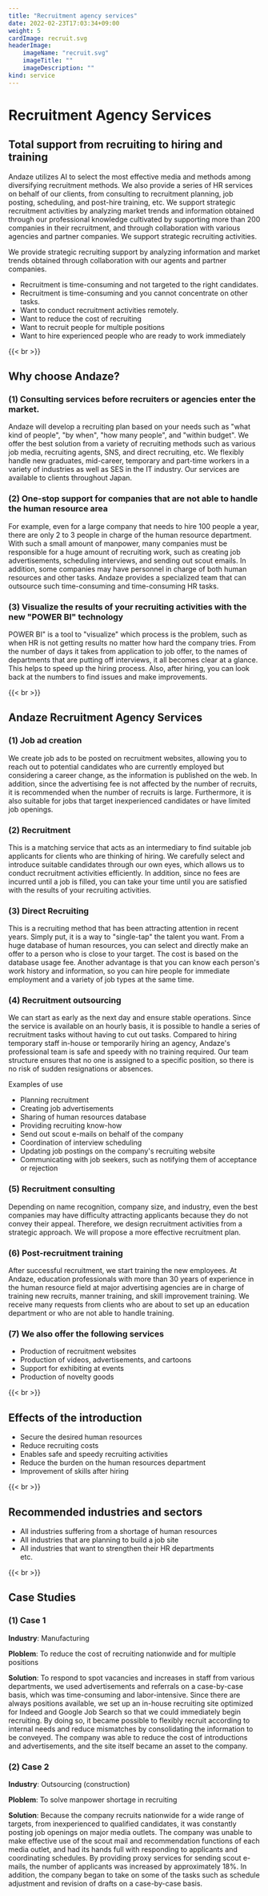 ```yaml
---
title: "Recruitment agency services"
date: 2022-02-23T17:03:34+09:00
weight: 5
cardImage: recruit.svg
headerImage:
    imageName: "recruit.svg"
    imageTitle: ""
    imageDescription: ""
kind: service
---
```


# Recruitment Agency Services

## Total support from recruiting to hiring and training   

Andaze utilizes AI to select the most effective media and methods among diversifying recruitment methods. We also provide a series of HR services on behalf of our clients, from consulting to recruitment planning, job posting, scheduling, and post-hire training, etc. We support strategic recruitment activities by analyzing market trends and information obtained through our professional knowledge cultivated by supporting more than 200 companies in their recruitment, and through collaboration with various agencies and partner companies. We support strategic recruiting activities.   

We provide strategic recruiting support by analyzing information and market trends obtained through collaboration with our agents and partner companies.

* Recruitment is time-consuming and not targeted to the right candidates.
* Recruitment is time-consuming and you cannot concentrate on other tasks.
* Want to conduct recruitment activities remotely.
* Want to reduce the cost of recruiting
* Want to recruit people for multiple positions
* Want to hire experienced people who are ready to work immediately

{{< br >}}

## Why choose Andaze?

### (1) Consulting services before recruiters or agencies enter the market.  

Andaze will develop a recruiting plan based on your needs such as "what kind of people", "by when", "how many people", and "within budget". We offer the best solution from a variety of recruiting methods such as various job media, recruiting agents, SNS, and direct recruiting, etc. We flexibly handle new graduates, mid-career, temporary and part-time workers in a variety of industries as well as SES in the IT industry. Our services are available to clients throughout Japan.

### (2) One-stop support for companies that are not able to handle the human resource area 

For example, even for a large company that needs to hire 100 people a year, there are only 2 to 3 people in charge of the human resource department. With such a small amount of manpower, many companies must be responsible for a huge amount of recruiting work, such as creating job advertisements, scheduling interviews, and sending out scout emails. In addition, some companies may have personnel in charge of both human resources and other tasks. Andaze provides a specialized team that can outsource such time-consuming and time-consuming HR tasks.

### (3) Visualize the results of your recruiting activities with the new "POWER BI" technology  

POWER BI" is a tool to "visualize" which process is the problem, such as when HR is not getting results no matter how hard the company tries. From the number of days it takes from application to job offer, to the names of departments that are putting off interviews, it all becomes clear at a glance. This helps to speed up the hiring process. Also, after hiring, you can look back at the numbers to find issues and make improvements.

{{< br >}}

## Andaze Recruitment Agency Services

### (1) Job ad creation     

We create job ads to be posted on recruitment websites, allowing you to reach out to potential candidates who are currently employed but considering a career change, as the information is published on the web. In addition, since the advertising fee is not affected by the number of recruits, it is recommended when the number of recruits is large. Furthermore, it is also suitable for jobs that target inexperienced candidates or have limited job openings.

### (2) Recruitment 

This is a matching service that acts as an intermediary to find suitable job applicants for clients who are thinking of hiring. We carefully select and introduce suitable candidates through our own eyes, which allows us to conduct recruitment activities efficiently. In addition, since no fees are incurred until a job is filled, you can take your time until you are satisfied with the results of your recruiting activities.

### (3) Direct Recruiting

This is a recruiting method that has been attracting attention in recent years. Simply put, it is a way to "single-tap" the talent you want. From a huge database of human resources, you can select and directly make an offer to a person who is close to your target. The cost is based on the database usage fee. Another advantage is that you can know each person's work history and information, so you can hire people for immediate employment and a variety of job types at the same time.

### (4) Recruitment outsourcing    

We can start as early as the next day and ensure stable operations. Since the service is available on an hourly basis, it is possible to handle a series of recruitment tasks without having to cut out tasks. Compared to hiring temporary staff in-house or temporarily hiring an agency, Andaze's professional team is safe and speedy with no training required. Our team structure ensures that no one is assigned to a specific position, so there is no risk of sudden resignations or absences.

Examples of use

* Planning recruitment
* Creating job advertisements
* Sharing of human resources database
* Providing recruiting know-how
* Send out scout e-mails on behalf of the company
* Coordination of interview scheduling
* Updating job postings on the company's recruiting website
* Communicating with job seekers, such as notifying them of acceptance or rejection

### (5) Recruitment consulting  

Depending on name recognition, company size, and industry, even the best companies may have difficulty attracting applicants because they do not convey their appeal. Therefore, we design recruitment activities from a strategic approach. We will propose a more effective recruitment plan.

### (6) Post-recruitment training    

After successful recruitment, we start training the new employees. At Andaze, education professionals with more than 30 years of experience in the human resource field at major advertising agencies are in charge of training new recruits, manner training, and skill improvement training. We receive many requests from clients who are about to set up an education department or who are not able to handle training.

### (7) We also offer the following services

* Production of recruitment websites
* Production of videos, advertisements, and cartoons
* Support for exhibiting at events
* Production of novelty goods

{{< br >}}

## Effects of the introduction

* Secure the desired human resources
* Reduce recruiting costs
* Enables safe and speedy recruiting activities
* Reduce the burden on the human resources department
* Improvement of skills after hiring

{{< br >}}

## Recommended industries and sectors

* All industries suffering from a shortage of human resources
* All industries that are planning to build a job site
* All industries that want to strengthen their HR departments  
etc.

{{< br >}}

## Case Studies

### (1) Case 1

**Industry**: Manufacturing

**Ploblem**: To reduce the cost of recruiting nationwide and for multiple positions

**Solution**: To respond to spot vacancies and increases in staff from various departments, we used advertisements and referrals on a case-by-case basis, which was time-consuming and labor-intensive. Since there are always positions available, we set up an in-house recruiting site optimized for Indeed and Google Job Search so that we could immediately begin recruiting. By doing so, it became possible to flexibly recruit according to internal needs and reduce mismatches by consolidating the information to be conveyed. The company was able to reduce the cost of introductions and advertisements, and the site itself became an asset to the company.  

### (2) Case 2

**Industry**: Outsourcing (construction)

**Ploblem**: To solve manpower shortage in recruiting

**Solution**: Because the company recruits nationwide for a wide range of targets, from inexperienced to qualified candidates, it was constantly posting job openings on major media outlets. The company was unable to make effective use of the scout mail and recommendation functions of each media outlet, and had its hands full with responding to applicants and coordinating schedules. By providing proxy services for sending scout e-mails, the number of applicants was increased by approximately 18%. In addition, the company began to take on some of the tasks such as schedule adjustment and revision of drafts on a case-by-case basis.
